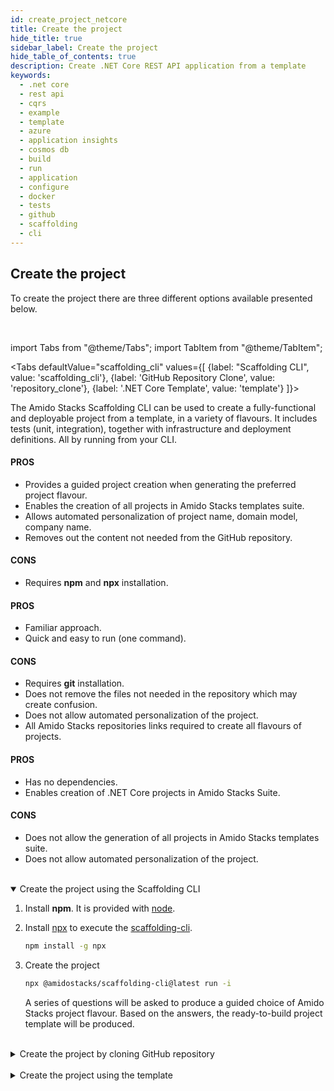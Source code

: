 ```yaml
---
id: create_project_netcore
title: Create the project
hide_title: true
sidebar_label: Create the project
hide_table_of_contents: true
description: Create .NET Core REST API application from a template
keywords:
  - .net core
  - rest api
  - cqrs
  - example 
  - template 
  - azure
  - application insights
  - cosmos db
  - build
  - run
  - application
  - configure
  - docker
  - tests
  - github
  - scaffolding
  - cli
---
```


## Create the project

To create the project there are three different options available presented below.

<br />

import Tabs from "@theme/Tabs";
import TabItem from "@theme/TabItem";

<Tabs
    defaultValue="scaffolding_cli"
    values={[
        {label: "Scaffolding  CLI", value: 'scaffolding_cli'},
        {label: 'GitHub Repository Clone', value: 'repository_clone'},
        {label: '.NET Core Template', value: 'template'}
    ]}>
    <TabItem value="scaffolding_cli">
        <p>The Amido Stacks Scaffolding CLI can be used to create a fully-functional and deployable project from a template, in a variety of flavours.
           It includes tests (unit, integration), together with infrastructure and deployment definitions. All by running from your CLI.</p>
        <h4>PROS</h4>
        <ul>
            <li>Provides a guided project creation when generating the preferred project flavour.</li>
            <li>Enables the creation of all projects in Amido Stacks templates suite.</li>
            <li>Allows automated personalization of project name, domain model, company name.</li>
            <li>Removes out the content not needed from the GitHub repository.</li>
        </ul>
        <h4>CONS</h4>
        <ul>
            <li>Requires <strong>npm</strong> and <strong>npx</strong> installation.</li>
        </ul>
    </TabItem>
    <TabItem value="repository_clone">
        <h4>PROS</h4>
        <ul>
            <li>Familiar approach.</li>
            <li>Quick and easy to run (one command).</li>
        </ul>
        <h4>CONS</h4>
        <ul>
            <li>Requires <strong>git</strong> installation.</li>
            <li>Does not remove the files not needed in the repository which may create confusion.</li>
            <li>Does not allow automated personalization of the project.</li>
            <li>All Amido Stacks repositories links required to create all flavours of projects.</li>
        </ul>
    </TabItem>
    <TabItem value="template">
        <h4>PROS</h4>
        <ul>
            <li>Has no dependencies.</li>
            <li>Enables creation of .NET Core projects in Amido Stacks Suite.</li>
        </ul>
        <h4>CONS</h4>
        <ul>
            <li>Does not allow the generation of all projects in Amido Stacks templates suite.</li>
            <li>Does not allow automated personalization of the project.</li>
        </ul>
    </TabItem>
</Tabs>

<br />

<details open>
<summary>Create the project using the Scaffolding CLI</summary>

<div>

1. Install **npm**. It is provided with [node](https://nodejs.org/en/download/).

2. Install [npx](https://www.npmjs.com/package/npx) to execute the [scaffolding-cli](https://www.npmjs.com/package/@amidostacks/scaffolding-cli).

    ```bash title="Run the command to install npx"
    npm install -g npx
    ```

3. Create the project

    ```bash title="Run Scaffolding-CLI command to start the project creation"
    npx @amidostacks/scaffolding-cli@latest run -i
    ```

    A series of questions will be asked to produce a guided choice of Amido Stacks project flavour. Based on the answers, the ready-to-build project template will be produced.

</div>
</details>

<br />

<details>
<summary>Create the project by cloning GitHub repository</summary>
<div>

Clone the .NET project to your local machine from here: [stacks-dotnet repository](https://github.com/amido/stacks-dotnet)

```bash title="Run git clone repository command"
git clone git@github.com:amido/stacks-dotnet.git
```

</div>
</details>

<br />

<details>
<summary>Create the project using the template</summary>

<div>

1. Install the package

    Download the [stacks-app-template.1.0.0.nupkg template package](https://github.com/amido/stacks-dotnet/releases/tag/1.0.0)
    (.NET Core 3.1, current LTS release) to a temporary folder.

    ```bash title="Run the command to install the package"
    dotnet new -i /path/to/stacks-app-template.1.0.0.nupkg
    ```

2. Create the project

    ```bash title="Run the command to create the project"
    dotnet new stacks-app -n Company.Project -d DomainName
    ```

    The above command will create a folder and a repository called `Company.Project`.

:::note Template parameter details

* **-n**
    * Sets the project name
    * Omitting it will result in the project name being the same as the folder where the command has been ran from
* **-o**
    * Sets the path to where the project is added
    * Omitting the parameter will result in the creation of a new folder
* **-d**, **-Domain**
    * Sets the name of the aggregate root object. It is also the name of the collection within CosmosDB instance.
:::

</div>
</details>




